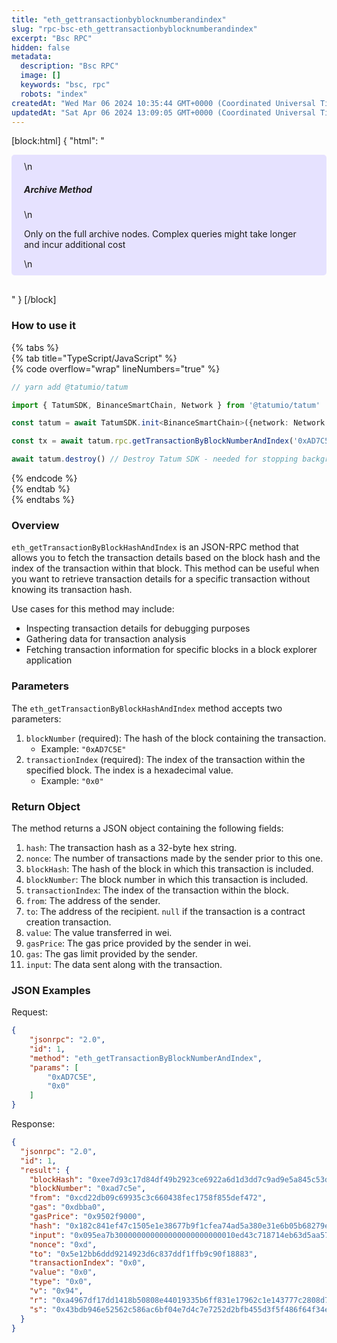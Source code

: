 ```yaml
---
title: "eth_gettransactionbyblocknumberandindex"
slug: "rpc-bsc-eth_gettransactionbyblocknumberandindex"
excerpt: "Bsc RPC"
hidden: false
metadata: 
  description: "Bsc RPC"
  image: []
  keywords: "bsc, rpc"
  robots: "index"
createdAt: "Wed Mar 06 2024 10:35:44 GMT+0000 (Coordinated Universal Time)"
updatedAt: "Sat Apr 06 2024 13:09:05 GMT+0000 (Coordinated Universal Time)"
---
```

[block:html]
{
  "html": "<div style="padding: 10px 20px; border-radius: 5px; background-color: #e6e2ff; margin: 0 0 30px 0;">\n  <h5>Archive Method</h5>\n  <p>Only on the full archive nodes. Complex queries might take longer and incur additional cost</p>\n</div>"
}
[/block]


### How to use it

{% tabs %}  
{% tab title="TypeScript/JavaScript" %}  
{% code overflow="wrap" lineNumbers="true" %}

```typescript
// yarn add @tatumio/tatum

import { TatumSDK, BinanceSmartChain, Network } from '@tatumio/tatum'

const tatum = await TatumSDK.init<BinanceSmartChain>({network: Network.BINANCE_SMART_CHAIN})

const tx = await tatum.rpc.getTransactionByBlockNumberAndIndex('0xAD7C5E', 0)

await tatum.destroy() // Destroy Tatum SDK - needed for stopping background jobs
```

{% endcode %}  
{% endtab %}  
{% endtabs %}

### Overview

`eth_getTransactionByBlockHashAndIndex` is an JSON-RPC method that allows you to fetch the transaction details based on the block hash and the index of the transaction within that block. This method can be useful when you want to retrieve transaction details for a specific transaction without knowing its transaction hash.

Use cases for this method may include:

- Inspecting transaction details for debugging purposes
- Gathering data for transaction analysis
- Fetching transaction information for specific blocks in a block explorer application

### Parameters

The `eth_getTransactionByBlockHashAndIndex` method accepts two parameters:

1. `blockNumber` (required): The hash of the block containing the transaction.
   - Example: `"0xAD7C5E"`
2. `transactionIndex` (required): The index of the transaction within the specified block. The index is a hexadecimal value.
   - Example: `"0x0"`

### Return Object

The method returns a JSON object containing the following fields:

1. `hash`: The transaction hash as a 32-byte hex string.
2. `nonce`: The number of transactions made by the sender prior to this one.
3. `blockHash`: The hash of the block in which this transaction is included.
4. `blockNumber`: The block number in which this transaction is included.
5. `transactionIndex`: The index of the transaction within the block.
6. `from`: The address of the sender.
7. `to`: The address of the recipient. `null` if the transaction is a contract creation transaction.
8. `value`: The value transferred in wei.
9. `gasPrice`: The gas price provided by the sender in wei.
10. `gas`: The gas limit provided by the sender.
11. `input`: The data sent along with the transaction.

### JSON Examples

Request:

```json
{
    "jsonrpc": "2.0",
    "id": 1,
    "method": "eth_getTransactionByBlockNumberAndIndex",
    "params": [
        "0xAD7C5E",
        "0x0"
    ]
}
```

Response:

```json
{
  "jsonrpc": "2.0",
  "id": 1,
  "result": {
    "blockHash": "0xee7d93c17d84df49b2923ce6922a6d1d3dd7c9ad9e5a845c53de15309c2722ef",
    "blockNumber": "0xad7c5e",
    "from": "0xcd22db09c69935c3c660438fec1758f855def472",
    "gas": "0xdbba0",
    "gasPrice": "0x9502f9000",
    "hash": "0x182c841ef47c1505e1e38677b9f1cfea74ad5a380e31e6b05b68279e9d332e99",
    "input": "0x095ea7b300000000000000000000000010ed43c718714eb63d5aa57b78b54704e256024effffffffffffffffffffffffffffffffffffffffffffffffffffffffffffffff",
    "nonce": "0xd",
    "to": "0x5e12bb6ddd9214923d6c837ddf1ffb9c90f18883",
    "transactionIndex": "0x0",
    "value": "0x0",
    "type": "0x0",
    "v": "0x94",
    "r": "0xa4967df17dd1418b50808e44019335b6ff831e17962c1e143777c2808d7f2cd0",
    "s": "0x43bdb946e52562c586ac6bf04e7d4c7e7252d2bfb455d3f5f486f64f34e40c33"
  }
}
```
